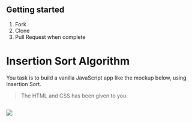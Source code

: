 ## Getting started

1. Fork
1. Clone
1. Pull Request when complete

# Insertion Sort Algorithm

You task is to build a vanilla JavaScript app like the mockup below, using Insertion Sort.
> The HTML and CSS has been given to you.

##

![](https://i.imgur.com/sNjsnXc.gif)